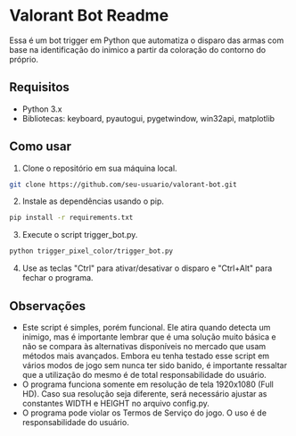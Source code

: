 # Valorant Bot Readme

Essa é um bot trigger em Python que automatiza o disparo das armas com base na identificação do inimico a partir da coloração do contorno do próprio.

## Requisitos
* Python 3.x
* Bibliotecas: keyboard, pyautogui, pygetwindow, win32api, matplotlib
## Como usar
1. Clone o repositório em sua máquina local.
```bash
git clone https://github.com/seu-usuario/valorant-bot.git
```
2. Instale as dependências usando o pip.
```bash
pip install -r requirements.txt
```
3. Execute o script trigger_bot.py.
```bash
python trigger_pixel_color/trigger_bot.py
```
4. Use as teclas "Ctrl" para ativar/desativar o disparo e "Ctrl+Alt" para fechar o programa.

## Observações
* Este script é simples, porém funcional. Ele atira quando detecta um inimigo, mas é importante lembrar que é uma solução muito básica e não se compara às alternativas disponíveis no mercado que usam métodos mais avançados. Embora eu tenha testado esse script em vários modos de jogo sem nunca ter sido banido, é importante ressaltar que a utilização do mesmo é de total responsabilidade do usuário.
* O programa funciona somente em resolução de tela 1920x1080 (Full HD). Caso sua resolução seja diferente, será necessário ajustar as constantes WIDTH e HEIGHT no arquivo config.py.
* O programa pode violar os Termos de Serviço do jogo. O uso é de responsabilidade do usuário.